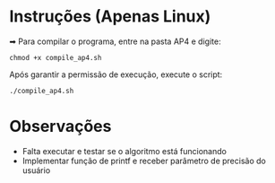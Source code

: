 # Instruções  (Apenas Linux)  

   ➡ Para compilar o programa, entre na pasta AP4 e digite:  
     
   `chmod +x compile_ap4.sh`  
     
   Após garantir a permissão de execução, execute o script: 
     
   `./compile_ap4.sh`  
   
  # Observações

   * Falta executar e testar se o algoritmo está funcionando
   * Implementar função de printf e receber parâmetro de precisão do usuário

   
